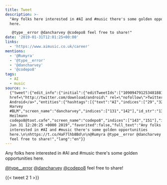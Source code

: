 ```yaml
---
title: Tweet
description: >-
  "Any folks here interested in #AI and #music there's some golden opportunities
  here.

   @type__error @dancharvey @codepo8 feel free to share!"
date: '2019-01-31T12:01:25+00:00'
links:
  - 'https://www.aimusic.co.uk/career'
mentions:
  - '@Rumyra'
  - '@type__error'
  - '@dancharvey'
  - '@codepo8'
tags:
  - AI
  - music
source: >-
  {"tweet":{"edit_info":{"initial":{"editTweetIds":["1090947912534818818"],"editableUntil":"2019-01-31T13:20:25.837Z","editsRemaining":"5","isEditEligible":true}},"retweeted":false,"source":"<a
  href=\"http://twitter.com/download/android\" rel=\"nofollow\">Twitter for
  Android</a>","entities":{"hashtags":[{"text":"AI","indices":["29","32"]},{"text":"music","indices":["37","43"]}],"symbols":[],"user_mentions":[{"name":"@Rumyra@front-end.social","screen_name":"Rumyra","indices":["110","117"],"id_str":"86922890","id":"86922890"},{"name":"Sophie","screen_name":"type__error","indices":["118","130"],"id_str":"733123902","id":"733123902"},{"name":"Daniel
  Harvey
  #BLM","screen_name":"dancharvey","indices":["131","142"],"id_str":"132232120","id":"132232120"},{"name":"Chris
  Heilmann
  codepo8@toot.cafe","screen_name":"codepo8","indices":["143","151"],"id_str":"13567","id":"13567"}],"urls":[{"url":"https://t.co/HaF7lhb8Bd","expanded_url":"https://www.aimusic.co.uk/career","display_url":"aimusic.co.uk/career","indices":["85","108"]}]},"display_text_range":["0","171"],"favorite_count":"2","id_str":"1090947912534818818","truncated":false,"retweet_count":"1","id":"1090947912534818818","possibly_sensitive":false,"created_at":"Thu
  Jan 31 12:20:25 +0000 2019","favorited":false,"full_text":"Any folks here
  interested in #AI and #music there's some golden opportunities
  here.\n\nhttps://t.co/HaF7lhb8Bd\n\n@Rumyra @type__error @dancharvey @codepo8
  feel free to share!","lang":"en"}}
---
```

Any folks here interested in #AI and #music there's some golden opportunities here.

 [@type__error](https://twitter.com/@type__error) [@dancharvey](https://twitter.com/@dancharvey) [@codepo8](https://twitter.com/@codepo8) feel free to share!
    
{{< tweet 2 1 >}}
    
